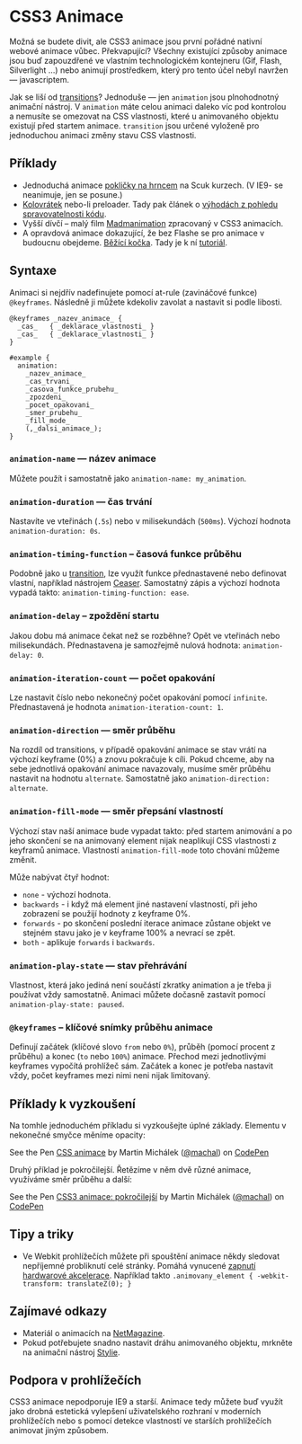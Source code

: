 CSS3 Animace
============
    
Možná se  budete divit, ale CSS3 animace jsou první pořádné nativní webové animace vůbec. Překvapující? Všechny existující způsoby animace jsou buď zapouzdřené ve vlastním technologickém kontejneru (Gif, Flash, Silverlight …) nebo animují prostředkem, který pro tento účel nebyl navržen — javascriptem.

Jak se liší od [transitions](css3-transitions.md)? Jednoduše — jen `animation` jsou plnohodnotný animační nástroj. V `animation` máte celou animaci daleko víc pod kontrolou a nemusíte se omezovat na CSS vlastnosti, které u animovaného objektu existují před startem animace. `transition` jsou určené vyloženě pro jednoduchou animaci změny stavu CSS vlastnosti.

Příklady
--------

* Jednoduchá animace [pokličky na hrncem](http://www.scuk.cz/kurzy/) na Scuk kurzech. (V IE9- se neanimuje, jen se posune.)
* [Kolovrátek](http://dabblet.com/gist/1689261) nebo-li preloader. Tady pak článek  o [výhodách z pohledu spravovatelnosti kódu](http://kratce.vzhurudolu.cz/post/17279304470/spravovatelnost-css3).
* Vyšší dívčí – malý film [Madmanimation](http://stuffandnonsense.co.uk/content/demo/madmanimation/) zpracovaný v CSS3 animacích.
* A opravdová animace dokazující, že bez Flashe se pro animace v budoucnu obejdeme. [Běžící kočka](http://codepen.io/rachelnabors/pen/rCost). Tady je k ní [tutoriál](http://24ways.org/2012/flashless-animation/).


Syntaxe
-------
  
Animaci si nejdřív nadefinujete pomocí at-rule (zavináčové funkce) `@keyframes`. Následně ji můžete kdekoliv zavolat a nastavit si podle libosti.

    @keyframes _nazev_animace_ {
      _cas_   { _deklarace_vlastnosti_ }
      _cas_   { _deklarace_vlastnosti_ }
    }
    
    #example {
      animation: 
        _nazev_animace_ 
        _cas_trvani_ 
        _casova_funkce_prubehu_ 
        _zpozdeni_ 
        _pocet_opakovani_ 
        _smer_prubehu_ 
        _fill_mode_ 
        (,_dalsi_animace_);
    }
    

### `animation-name` — název animace

Můžete použít i samostatně jako `animation-name: my_animation`. 

  
### `animation-duration` — čas trvání

Nastavíte ve vteřinách (`.5s`) nebo v milisekundách (`500ms`). Výchozí hodnota `animation-duration: 0s`.

  
### `animation-timing-function` – časová funkce průběhu


Podobně jako u [transition][1], lze využít funkce přednastavené nebo definovat vlastní, například nástrojem [Ceaser](http://matthewlein.com/ceaser/). Samostatný zápis a výchozí hodnota vypadá takto: `animation-timing-function: ease`.
  
### `animation-delay` – zpoždění startu

Jakou dobu má animace čekat než se rozběhne? Opět ve vteřinách nebo milisekundách. Přednastavena je samozřejmě nulová hodnota: `animation-delay: 0`.

  
### `animation-iteration-count` — počet opakování

Lze nastavit číslo nebo nekonečný počet opakování pomocí `infinite`. Přednastavená je hodnota `animation-iteration-count: 1`. 

  
### `animation-direction` — směr průběhu

Na rozdíl od transitions, v případě opakování animace se stav vrátí na výchozí keyframe (0%) a znovu pokračuje k cíli. Pokud chceme, aby na sebe jednotlivá opakování animace navazovaly, musíme směr průběhu nastavit na hodnotu `alternate`. Samostatně jako `animation-direction: alternate`.

  
### `animation-fill-mode` — směr přepsání vlastností

Výchozí stav naší animace bude vypadat takto: před startem animování a po jeho skončení se na animovaný element nijak neaplikují CSS vlastnosti z keyframů animace. Vlastností `animation-fill-mode` toto chování můžeme změnit.

Může nabývat čtyř hodnot:

- `none` - výchozí hodnota. 
- `backwards` - i když má element jiné nastavení vlastností, při jeho zobrazení se použijí hodnoty z keyframe 0%. 
- `forwards` - po skončení poslední iterace animace zůstane objekt ve stejném stavu jako je v keyframe 100% a nevrací se zpět.
- `both` - aplikuje `forwards` i `backwards`.

### `animation-play-state` — stav přehrávání

Vlastnost, která jako jediná není součástí zkratky animation a je třeba ji používat vždy samostatně. Animaci můžete dočasně zastavit pomocí `animation-play-state: paused`.
  
### `@keyframes` – klíčové snímky průběhu animace

Definují začátek (klíčové slovo `from` nebo `0%`), průběh (pomocí procent z průběhu) a konec (`to` nebo `100%`) animace. Přechod mezi jednotlivými keyframes vypočítá prohlížeč sám. Začátek a konec je potřeba nastavit vždy, počet keyframes mezi nimi neni nijak limitovaný.

Příklady k vyzkoušení
---------------------

Na tomhle jednoduchém příkladu si vyzkoušejte úplné základy. Elementu v nekonečné smyčce měníme opacity:

<p data-height="158" data-theme-id="502" data-slug-hash="pKodf" data-user="machal" data-default-tab="result" class='codepen'>See the Pen <a href='http://codepen.io/machal/pen/pKodf'>CSS animace</a> by Martin Michálek (<a href='http://codepen.io/machal'>@machal</a>) on <a href='http://codepen.io'>CodePen</a></p>
<script async src="http://codepen.io/assets/embed/ei.js"></script>

Druhý příklad je pokročilejší. Řetězíme v něm dvě různé animace, využíváme směr průběhu a další: 

<p data-height="167" data-theme-id="502" data-slug-hash="xipAj" data-user="machal" data-default-tab="result" class='codepen'>See the Pen <a href='http://codepen.io/machal/pen/xipAj'>CSS3 animace: pokročilejší</a> by Martin Michálek (<a href='http://codepen.io/machal'>@machal</a>) on <a href='http://codepen.io'>CodePen</a></p>
<script async src="http://codepen.io/assets/embed/ei.js"></script>

Tipy a triky
------------

* Ve Webkit prohlížečích můžete při spouštění animace někdy sledovat nepříjemné probliknutí celé stránky. Pomáhá vynucené [zapnutí hardwarové akcelerace](http://www.html5rocks.com/en/tutorials/speed/html5/#transanim). Například takto `.animovany_element { -webkit-transform: translateZ(0); }`


Zajímavé odkazy
---------------

- Materiál o animacích na [NetMagazine](http://www.netmagazine.com/tutorials/masterclass-css-animations).
- Pokud potřebujete snadno nastavit dráhu animovaného objektu, mrkněte na animační nástroj [Stylie](http://jeremyckahn.github.io/stylie/).


Podpora v prohlížečích
----------------------

CSS3 animace nepodporuje IE9 a starší. Animace tedy můžete buď využít jako drobná estetická vylepšení uživatelského rozhraní v moderních prohlížečích nebo s pomocí detekce vlastností ve starších prohlížečích animovat jiným způsobem.


  [1]: /css3-transitions
